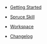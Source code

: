 - [Getting Started](/)

- [Spruce Skill](spruce-skill/)

- [Workspace](workspace.md)

- [Changelog](CHANGELOG.md)
